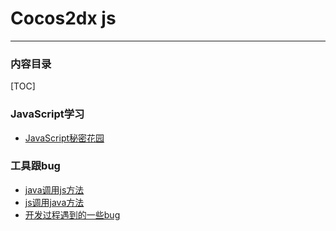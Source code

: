 # Cocos2dx js
---

### 内容目录
[TOC]

### JavaScript学习
- [JavaScript秘密花园](http://www.jb51.net/onlineread/JavaScript-Garden-CN/)

### 工具跟bug
- [java调用js方法](JavaToJs.md)
- [js调用java方法](JsToJava.md)
- [开发过程遇到的一些bug](someBug.md)
